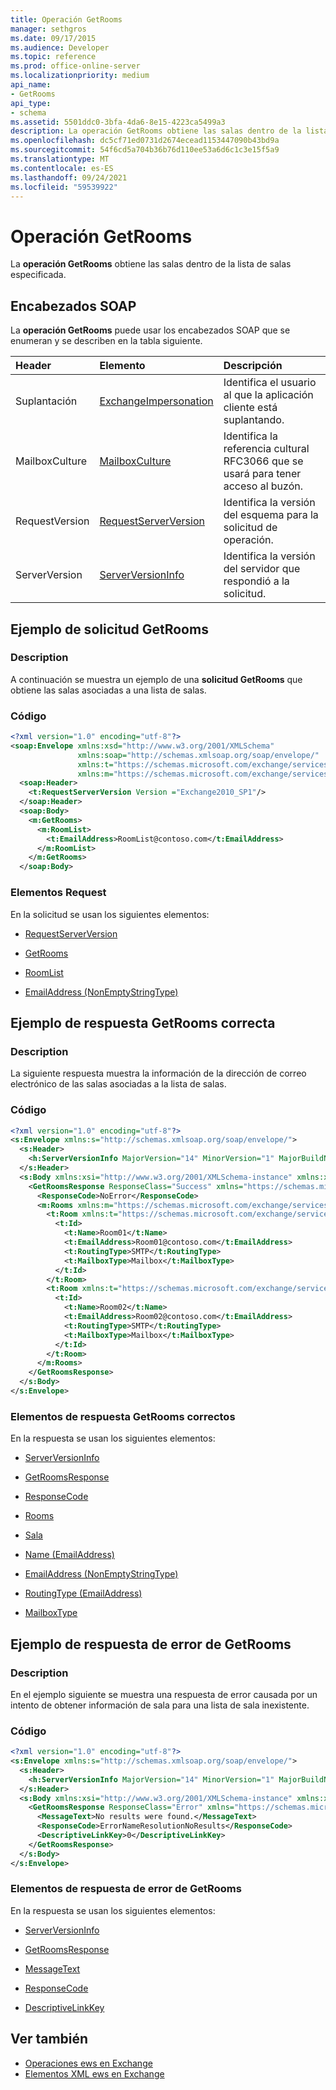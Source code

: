 ```yaml
---
title: Operación GetRooms
manager: sethgros
ms.date: 09/17/2015
ms.audience: Developer
ms.topic: reference
ms.prod: office-online-server
ms.localizationpriority: medium
api_name:
- GetRooms
api_type:
- schema
ms.assetid: 5501ddc0-3bfa-4da6-8e15-4223ca5499a3
description: La operación GetRooms obtiene las salas dentro de la lista de salas especificada.
ms.openlocfilehash: dc5cf71ed0731d2674ecead1153447090b43bd9a
ms.sourcegitcommit: 54f6cd5a704b36b76d110ee53a6d6c1c3e15f5a9
ms.translationtype: MT
ms.contentlocale: es-ES
ms.lasthandoff: 09/24/2021
ms.locfileid: "59539922"
---
```

# <a name="getrooms-operation"></a>Operación GetRooms

La **operación GetRooms** obtiene las salas dentro de la lista de salas especificada. 
  
## <a name="soap-headers"></a>Encabezados SOAP

La **operación GetRooms** puede usar los encabezados SOAP que se enumeran y se describen en la tabla siguiente. 
  
|**Header**|**Elemento**|**Descripción**|
|:-----|:-----|:-----|
|Suplantación  <br/> |[ExchangeImpersonation](exchangeimpersonation.md) <br/> |Identifica el usuario al que la aplicación cliente está suplantando.  <br/> |
|MailboxCulture  <br/> |[MailboxCulture](mailboxculture.md) <br/> |Identifica la referencia cultural RFC3066 que se usará para tener acceso al buzón.  <br/> |
|RequestVersion  <br/> |[RequestServerVersion](requestserverversion.md) <br/> |Identifica la versión del esquema para la solicitud de operación.  <br/> |
|ServerVersion  <br/> |[ServerVersionInfo](serverversioninfo.md) <br/> |Identifica la versión del servidor que respondió a la solicitud.  <br/> |
   
## <a name="getrooms-request-example"></a>Ejemplo de solicitud GetRooms

### <a name="description"></a>Description

A continuación se muestra un ejemplo de una **solicitud GetRooms** que obtiene las salas asociadas a una lista de salas. 
  
### <a name="code"></a>Código

```XML
<?xml version="1.0" encoding="utf-8"?>
<soap:Envelope xmlns:xsd="http://www.w3.org/2001/XMLSchema"
               xmlns:soap="http://schemas.xmlsoap.org/soap/envelope/"
               xmlns:t="https://schemas.microsoft.com/exchange/services/2006/types"
               xmlns:m="https://schemas.microsoft.com/exchange/services/2006/messages">
  <soap:Header>
    <t:RequestServerVersion Version ="Exchange2010_SP1"/>
  </soap:Header>
  <soap:Body>
    <m:GetRooms>
      <m:RoomList>
        <t:EmailAddress>RoomList@contoso.com</t:EmailAddress>
      </m:RoomList>
    </m:GetRooms>
  </soap:Body>

```

### <a name="request-elements"></a>Elementos Request

En la solicitud se usan los siguientes elementos:
  
- [RequestServerVersion](requestserverversion.md)
    
- [GetRooms](getrooms.md)
    
- [RoomList](roomlist.md)
    
- [EmailAddress (NonEmptyStringType)](emailaddress-nonemptystringtype.md)
    
## <a name="successful-getrooms-response-example"></a>Ejemplo de respuesta GetRooms correcta

### <a name="description"></a>Description

La siguiente respuesta muestra la información de la dirección de correo electrónico de las salas asociadas a la lista de salas.
  
### <a name="code"></a>Código

```xml
<?xml version="1.0" encoding="utf-8"?>
<s:Envelope xmlns:s="http://schemas.xmlsoap.org/soap/envelope/">
  <s:Header>
    <h:ServerVersionInfo MajorVersion="14" MinorVersion="1" MajorBuildNumber="164" MinorBuildNumber="0" Version="Exchange2010_SP1" xmlns:h="https://schemas.microsoft.com/exchange/services/2006/types" xmlns="https://schemas.microsoft.com/exchange/services/2006/types" xmlns:xsi="http://www.w3.org/2001/XMLSchema-instance" xmlns:xsd="http://www.w3.org/2001/XMLSchema"/>
  </s:Header>
  <s:Body xmlns:xsi="http://www.w3.org/2001/XMLSchema-instance" xmlns:xsd="http://www.w3.org/2001/XMLSchema">
    <GetRoomsResponse ResponseClass="Success" xmlns="https://schemas.microsoft.com/exchange/services/2006/messages">
      <ResponseCode>NoError</ResponseCode>
      <m:Rooms xmlns:m="https://schemas.microsoft.com/exchange/services/2006/messages">
        <t:Room xmlns:t="https://schemas.microsoft.com/exchange/services/2006/types">
          <t:Id>
            <t:Name>Room01</t:Name>
            <t:EmailAddress>Room01@contoso.com</t:EmailAddress>
            <t:RoutingType>SMTP</t:RoutingType>
            <t:MailboxType>Mailbox</t:MailboxType>
          </t:Id>
        </t:Room>
        <t:Room xmlns:t="https://schemas.microsoft.com/exchange/services/2006/types">
          <t:Id>
            <t:Name>Room02</t:Name>
            <t:EmailAddress>Room02@contoso.com</t:EmailAddress>
            <t:RoutingType>SMTP</t:RoutingType>
            <t:MailboxType>Mailbox</t:MailboxType>
          </t:Id>
        </t:Room>
      </m:Rooms>
    </GetRoomsResponse>
  </s:Body>
</s:Envelope>
```

### <a name="successful-getrooms-response-elements"></a>Elementos de respuesta GetRooms correctos

En la respuesta se usan los siguientes elementos:
  
- [ServerVersionInfo](serverversioninfo.md)
    
- [GetRoomsResponse](getroomsresponse.md)
    
- [ResponseCode](responsecode.md)
    
- [Rooms](rooms.md)
    
- [Sala](room.md)
    
- [Name (EmailAddress)](name-emailaddress.md)
    
- [EmailAddress (NonEmptyStringType)](emailaddress-nonemptystringtype.md)
    
- [RoutingType (EmailAddress)](routingtype-emailaddress.md)
    
- [MailboxType](mailboxtype.md)
    
## <a name="getrooms-error-response-example"></a>Ejemplo de respuesta de error de GetRooms

### <a name="description"></a>Description

En el ejemplo siguiente se muestra una respuesta de error causada por un intento de obtener información de sala para una lista de sala inexistente.
  
### <a name="code"></a>Código

```XML
<?xml version="1.0" encoding="utf-8"?>
<s:Envelope xmlns:s="http://schemas.xmlsoap.org/soap/envelope/">
  <s:Header>
    <h:ServerVersionInfo MajorVersion="14" MinorVersion="1" MajorBuildNumber="164" MinorBuildNumber="0" Version="Exchange2010_SP1" xmlns:h="https://schemas.microsoft.com/exchange/services/2006/types" xmlns="https://schemas.microsoft.com/exchange/services/2006/types" xmlns:xsi="http://www.w3.org/2001/XMLSchema-instance" xmlns:xsd="http://www.w3.org/2001/XMLSchema"/>
  </s:Header>
  <s:Body xmlns:xsi="http://www.w3.org/2001/XMLSchema-instance" xmlns:xsd="http://www.w3.org/2001/XMLSchema">
    <GetRoomsResponse ResponseClass="Error" xmlns="https://schemas.microsoft.com/exchange/services/2006/messages">
      <MessageText>No results were found.</MessageText>
      <ResponseCode>ErrorNameResolutionNoResults</ResponseCode>
      <DescriptiveLinkKey>0</DescriptiveLinkKey>
    </GetRoomsResponse>
  </s:Body>
</s:Envelope>
```

### <a name="getrooms-error-response-elements"></a>Elementos de respuesta de error de GetRooms

En la respuesta se usan los siguientes elementos:
  
- [ServerVersionInfo](serverversioninfo.md)
    
- [GetRoomsResponse](getroomsresponse.md)
    
- [MessageText](messagetext.md)
    
- [ResponseCode](responsecode.md)
    
- [DescriptiveLinkKey](descriptivelinkkey.md)
    
## <a name="see-also"></a>Ver también

- [Operaciones ews en Exchange](ews-operations-in-exchange.md)
- [Elementos XML ews en Exchange](ews-xml-elements-in-exchange.md)

